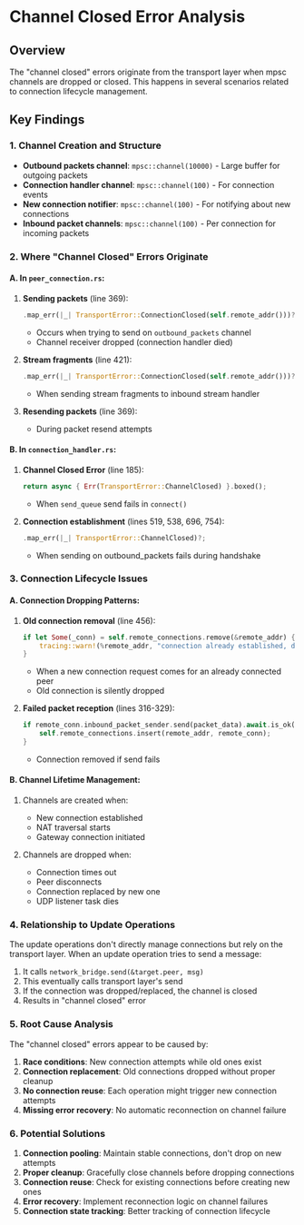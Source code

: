 # Channel Closed Error Analysis

## Overview
The "channel closed" errors originate from the transport layer when mpsc channels are dropped or closed. This happens in several scenarios related to connection lifecycle management.

## Key Findings

### 1. Channel Creation and Structure
- **Outbound packets channel**: `mpsc::channel(10000)` - Large buffer for outgoing packets
- **Connection handler channel**: `mpsc::channel(100)` - For connection events
- **New connection notifier**: `mpsc::channel(100)` - For notifying about new connections
- **Inbound packet channels**: `mpsc::channel(100)` - Per connection for incoming packets

### 2. Where "Channel Closed" Errors Originate

#### A. In `peer_connection.rs`:
1. **Sending packets** (line 369):
   ```rust
   .map_err(|_| TransportError::ConnectionClosed(self.remote_addr()))?;
   ```
   - Occurs when trying to send on `outbound_packets` channel
   - Channel receiver dropped (connection handler died)

2. **Stream fragments** (line 421):
   ```rust
   .map_err(|_| TransportError::ConnectionClosed(self.remote_addr()))?;
   ```
   - When sending stream fragments to inbound stream handler

3. **Resending packets** (line 369):
   - During packet resend attempts

#### B. In `connection_handler.rs`:
1. **Channel Closed Error** (line 185):
   ```rust
   return async { Err(TransportError::ChannelClosed) }.boxed();
   ```
   - When `send_queue` send fails in `connect()`

2. **Connection establishment** (lines 519, 538, 696, 754):
   ```rust
   .map_err(|_| TransportError::ChannelClosed)?;
   ```
   - When sending on outbound_packets fails during handshake

### 3. Connection Lifecycle Issues

#### A. Connection Dropping Patterns:
1. **Old connection removal** (line 456):
   ```rust
   if let Some(_conn) = self.remote_connections.remove(&remote_addr) {
       tracing::warn!(%remote_addr, "connection already established, dropping old connection");
   }
   ```
   - When a new connection request comes for an already connected peer
   - Old connection is silently dropped

2. **Failed packet reception** (lines 316-329):
   ```rust
   if remote_conn.inbound_packet_sender.send(packet_data).await.is_ok() {
       self.remote_connections.insert(remote_addr, remote_conn);
   }
   ```
   - Connection removed if send fails

#### B. Channel Lifetime Management:
1. Channels are created when:
   - New connection established
   - NAT traversal starts
   - Gateway connection initiated

2. Channels are dropped when:
   - Connection times out
   - Peer disconnects
   - Connection replaced by new one
   - UDP listener task dies

### 4. Relationship to Update Operations

The update operations don't directly manage connections but rely on the transport layer. When an update operation tries to send a message:

1. It calls `network_bridge.send(&target.peer, msg)`
2. This eventually calls transport layer's send
3. If the connection was dropped/replaced, the channel is closed
4. Results in "channel closed" error

### 5. Root Cause Analysis

The "channel closed" errors appear to be caused by:

1. **Race conditions**: New connection attempts while old ones exist
2. **Connection replacement**: Old connections dropped without proper cleanup
3. **No connection reuse**: Each operation might trigger new connection attempts
4. **Missing error recovery**: No automatic reconnection on channel failure

### 6. Potential Solutions

1. **Connection pooling**: Maintain stable connections, don't drop on new attempts
2. **Proper cleanup**: Gracefully close channels before dropping connections  
3. **Connection reuse**: Check for existing connections before creating new ones
4. **Error recovery**: Implement reconnection logic on channel failures
5. **Connection state tracking**: Better tracking of connection lifecycle